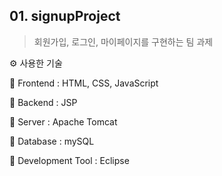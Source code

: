 ## 01. signupProject
> 회원가입, 로그인, 마이페이지를 구현하는 팀 과제

⚙️ 사용한 기술

🍙 Frontend : HTML, CSS, JavaScript

🍙 Backend : JSP

🍙 Server : Apache Tomcat

🍙 Database : mySQL

🍙 Development Tool : Eclipse
